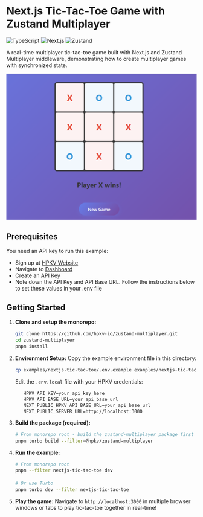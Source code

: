 # Next.js Tic-Tac-Toe Game with Zustand Multiplayer

![TypeScript](https://img.shields.io/badge/typescript-%23007ACC.svg?style=for-the-badge&logo=typescript&logoColor=white)
![Next.js](https://img.shields.io/badge/next.js-%23000000.svg?style=for-the-badge&logo=next.js&logoColor=white)
![Zustand](https://img.shields.io/badge/zustand-%23FF6B6B.svg?style=for-the-badge&logo=zustand&logoColor=white)

A real-time multiplayer tic-tac-toe game built with Next.js and Zustand Multiplayer middleware, demonstrating how to create multiplayer games with synchronized state.

![Tic Tac Toe Game](../../.github/assets/examples/tic-tac-toe.png)

## Prerequisites

You need an API key to run this example:

- Sign up at [HPKV Website](https://hpkv.io/signup)
- Navigate to [Dashboard](https://hpkv.io/dashboard)
- Create an API Key  
- Note down the API Key and API Base URL. Follow the instructions below to set these values in your .env file

## Getting Started

1. **Clone and setup the monorepo:**
   ```bash
   git clone https://github.com/hpkv-io/zustand-multiplayer.git
   cd zustand-multiplayer
   pnpm install
   ```

2. **Environment Setup:**
   Copy the example environment file in this directory:
   ```bash
   cp examples/nextjs-tic-tac-toe/.env.example examples/nextjs-tic-tac-toe/.env.local
   ```

   Edit the `.env.local` file with your HPKV credentials:
   ```env
      HPKV_API_KEY=your_api_key_here
      HPKV_API_BASE_URL=your_api_base_url
      NEXT_PUBLIC_HPKV_API_BASE_URL=your_api_base_url
      NEXT_PUBLIC_SERVER_URL=http://localhost:3000
   ```

3. **Build the package (required):**
   ```bash
   # From monorepo root - build the zustand-multiplayer package first
   pnpm turbo build --filter=@hpkv/zustand-multiplayer
   ```

4. **Run the example:**
   ```bash
   # From monorepo root
   pnpm --filter nextjs-tic-tac-toe dev
   
   # Or use Turbo
   pnpm turbo dev --filter nextjs-tic-tac-toe
   ```

5. **Play the game:**
   Navigate to `http://localhost:3000` in multiple browser windows or tabs to play tic-tac-toe together in real-time!


